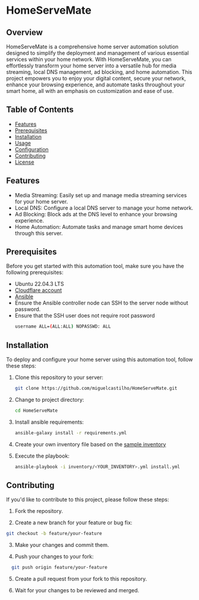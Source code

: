# HomeServeMate

## Overview

HomeServeMate is a comprehensive home server automation solution designed to simplify the deployment and management of various essential services within your home network.
With HomeServeMate, you can effortlessly transform your home server into a versatile hub for media streaming, local DNS management, ad blocking, and home automation. 
This project empowers you to enjoy your digital content, secure your network, enhance your browsing experience, and automate tasks throughout your smart home, all with an emphasis on customization and ease of use.

## Table of Contents

- [Features](#features)
- [Prerequisites](#prerequisites)
- [Installation](#installation)
- [Usage](#usage)
- [Configuration](#configuration)
- [Contributing](#contributing)
- [License](#license)

## Features

- Media Streaming: Easily set up and manage media streaming services for your home server.
- Local DNS: Configure a local DNS server to manage your home network.
- Ad Blocking: Block ads at the DNS level to enhance your browsing experience.
- Home Automation: Automate tasks and manage smart home devices through this server.

## Prerequisites

Before you get started with this automation tool, make sure you have the following prerequisites:

- Ubuntu 22.04.3 LTS
- [Cloudflare account](https://dash.cloudflare.com/sign-up)
- [Ansible](https://docs.ansible.com/ansible/latest/installation_guide/intro_installation.html#installing-and-upgrading-ansible-with-pipx)
- Ensure the Ansible controller node can SSH to the server node without password.
- Ensure that the SSH user does not require root password
  ```bash
  username ALL=(ALL:ALL) NOPASSWD: ALL
  ```

## Installation

To deploy and configure your home server using this automation tool, follow these steps:

1. Clone this repository to your server:

   ```bash
   git clone https://github.com/miguelcastilho/HomeServeMate.git
   ```
2. Change to project directory:

   ```bash
   cd HomeServeMate
   ```

2. Install ansible requirements:

   ```bash
   ansible-galaxy install -r requirements.yml
   ```

3. Create your own inventory file based on the [sample inventory](inventory/inventory.yml.example)

4. Execute the playbook:

   ```bash
   ansible-playbook -i inventory/<YOUR_INVENTORY>.yml install.yml
   ```

## Contributing
If you'd like to contribute to this project, please follow these steps:

1. Fork the repository.

2. Create a new branch for your feature or bug fix:

  ```bash
  git checkout -b feature/your-feature
  ```

3. Make your changes and commit them.

4. Push your changes to your fork:

  ```bash
    git push origin feature/your-feature
  ```

5. Create a pull request from your fork to this repository.

6. Wait for your changes to be reviewed and merged.


